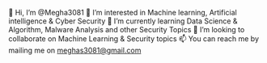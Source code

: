 👋 Hi, I’m @Megha3081 
👀 I’m interested in Machine learning, Artificial intelligence & Cyber Security 
🌱 I’m currently learning Data Science & Algorithm, Malware Analysis and other Security Topics 
💞️ I’m looking to collaborate on Machine Learning & Security topics 
📫 You can reach me by mailing me on meghas3081@gmail.com 
